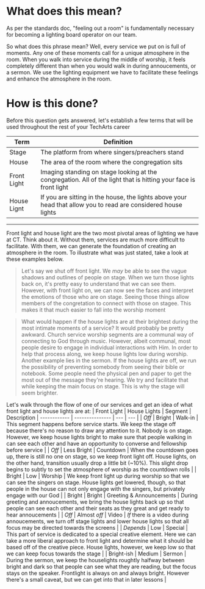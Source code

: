 <!-- TITLE: 101 - Feeling out a room -->
<!-- SUBTITLE: Here is step 1 on the journey through lights -->

# What does this mean?
As per the standards doc, "feeling out a room" is fundamentally necessary for becoming a lighting board operator on our team. 

So what does this phrase mean? Well, every service we put on is full of moments. Any one of these moments call for a unique atmosphere in the room. When you walk into service during the middle of worship, it feels completely different than when you would walk in during annoucements, or a sermon. We use the lighting equipment we have to facilitate these feelings and enhance the atmosphere in the room.

# How is this done?
Before this question gets answered, let's establish a few terms that will be used throughout the rest of your TechArts career

| Term | Definition |
| --- | --- |
| Stage | The platform from where singers/preachers stand |
| House | The area of the room where the congregation sits |
| Front Light | Imaging standing on stage looking at the congregation. All of the light that is hitting your face is front light |
| House Lignt | If you are sitting in the house, the lights above your head that allow you to read are considered house lights |

-----

Front light and house light are the two most pivotal areas of lighting we have at CT. Think about it. Without them, services are much more difficult to facilitate. With them, we can generate the foundation of creating an atmosphere in the room. To illustrate what was just stated, take a look at these examples below.
> Let's say we shut off front light. We _may_ be able to see the vague shadows and outlines of people on stage. When we turn those lights back on, it's pretty easy to understand that we can see them. However, with front light on, we can now see the faces and interpret the emotions of those who are on stage. Seeing those things allow members of the congretation to connect with those on stagee. This makes it that much easier to fall into the worship moment

> What would happen if the house lights are at their brightest during the most intimate moments of a service? It would probably be pretty awkward. Church service worship segments are a communal way of connecting to God through music. However, albeit communal, most people desire to engage in individual interactions with Him. In order to help that process along, we keep house lights low during worship.
> Another example lies in the sermon. If the house lights are off, we run the possibility of preventing somebody from seeing their bible or notebook. Some people need the physical pen and paper to get the most out of the message they're hearing. We try and facilitate that while keeping the main focus on stage. This is why the stage will seem brighter.

Let's walk through the flow of one of our services and get an idea of what front light and house lights are at:
| Front Light | House Lights | Segment | Description
| ------------ | --------------- | --- | --- |
| _Off_ | Bright | Walk-in | This segment happens before service starts. We keep the stage off because there's no reason to draw any attention to it. Nobody is on stage. However, we keep house lights bright to make sure that people walking in can see each other and have an opportunity to converse and fellowship before service |
| _Off_ | Less Bright | Countdown | When the countdown goes up, there is still no one on stage, so we keep front light off. House lights, on the other hand, transition usually drop a little bit (~10%). This slight drop begins to subtly to set the atmosphere of worship as the countdown rolls |
| Bright | Low | Worship | We keep front light up during worship so that we can see the singers on stage. House lights get lowered, though, so that people in the house can not only engage with the singers, but privately engage with our God |
| Bright | Bright | Greeting & Announcements | During greeting and annoucements, we bring the house lights back up so that people can see each other and their seats as they great and get ready to hear annoucements |
| _Off_ | Almost _off_ | Video | _If_ there is a video during annoucements, we turn off stage lights and lower house lights so that all focus may be directed towards the screens |
| _Depends_ | Low | Special | This part of service is dedicated to a special creative element. Here we can take a more liberal approach to front light and determine what it should be based off of the creative piece. House lights, however, we keep low so that we can keep focus towards the stage |
| Bright-ish | Medium | Sermon | During the sermon, we keep the houselights roughtly halfway between bright and dark so that people can see what they are reading, but the focus stays on the speaker. Frontlight is always on and always bright. However there's a small caveat, but we can get into that in later lessons |